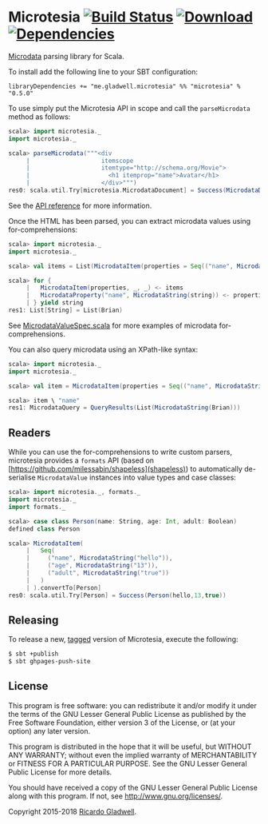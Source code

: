 # Microtesia [![Build Status](https://travis-ci.org/rgladwell/microtesia.svg)](https://travis-ci.org/rgladwell/microtesia) [ ![Download](https://api.bintray.com/packages/rgladwell/maven/microtesia/images/download.svg) ](https://bintray.com/rgladwell/maven/microtesia/_latestVersion) [![Dependencies](https://app.updateimpact.com/badge/702556651743481856/microtesia.svg?config=runtime)](https://app.updateimpact.com/latest/702556651743481856/microtesia)

[Microdata](http://www.w3.org/TR/microdata/) parsing library for
Scala.

To install add the following line to your SBT configuration:

```
libraryDependencies += "me.gladwell.microtesia" %% "microtesia" % "0.5.0"
```

To use simply put the Microtesia API in scope and call the `parseMicrodata`
method as follows:

```scala
scala> import microtesia._
import microtesia._

scala> parseMicrodata("""<div
     |                    itemscope
     |                    itemtype="http://schema.org/Movie">
     |                      <h1 itemprop="name">Avatar</h1>
     |                    </div>""")
res0: scala.util.Try[microtesia.MicrodataDocument] = Success(MicrodataDocument(List(MicrodataItem(List((name,MicrodataString(Avatar))),Some(http://schema.org/Movie),None))))
```

See the [API reference](http://rgladwell.github.io/microtesia/latest/api) for
more information.

Once the HTML has been parsed, you can extract microdata values using for-comprehensions:

```scala
scala> import microtesia._
import microtesia._

scala> val items = List(MicrodataItem(properties = Seq(("name", MicrodataString("Brian")))))

scala> for {
     |   MicrodataItem(properties, _, _) <- items
     |   MicrodataProperty("name", MicrodataString(string)) <- properties
     | } yield string
res1: List[String] = List(Brian)
```

See [MicrodataValueSpec.scala](https://github.com/rgladwell/microtesia/blob/master/src/test/scala/microtesia/MicrodataValueSpec.scala) for more examples of microdata for-comprehensions.

You can also query microdata using an XPath-like syntax:

```scala
scala> import microtesia._
import microtesia._

scala> val item = MicrodataItem(properties = Seq(("name", MicrodataString("Brian"))))

scala> item \ "name"
res1: MicrodataQuery = QueryResults(List(MicrodataString(Brian)))
```

## Readers

While you can use the for-comprehensions to write custom parsers, microtesia provides a `formats` API (based on [https://github.com/milessabin/shapeless](shapeless)) to automatically de-serialise `MicrodataValue` instances into value types and case classes:

```scala
scala> import microtesia._, formats._
import microtesia._
import formats._

scala> case class Person(name: String, age: Int, adult: Boolean)
defined class Person

scala> MicrodataItem(
     |   Seq(
     |     ("name", MicrodataString("hello")),
     |     ("age", MicrodataString("13")),
     |     ("adult", MicrodataString("true"))
     |   )
     | ).convertTo[Person]
res0: scala.util.Try[Person] = Success(Person(hello,13,true))
```

## Releasing

To release a new, [tagged](https://git-scm.com/book/en/v2/Git-Basics-Tagging) version of Microtesia, execute the following:

```sh
$ sbt +publish
$ sbt ghpages-push-site
```

## License

This program is free software: you can redistribute it and/or modify
it under the terms of the GNU Lesser General Public License as
published by the Free Software Foundation, either version 3 of the
License, or (at your option) any later version.

This program is distributed in the hope that it will be useful,
but WITHOUT ANY WARRANTY; without even the implied warranty of
MERCHANTABILITY or FITNESS FOR A PARTICULAR PURPOSE.  See the
GNU Lesser General Public License for more details.

You should have received a copy of the GNU Lesser General Public
License along with this program.  If not, see
<http://www.gnu.org/licenses/>.

Copyright 2015-2018 [Ricardo Gladwell](http://gladwell.me).
